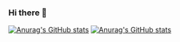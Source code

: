 ### Hi there 👋
[![Anurag's GitHub stats](https://github-readme-stats.vercel.app/api?username=p-hannemann&show_icons=true&count_private=true&theme=github_dark)](https://github.com/anuraghazra/github-readme-stats)
[![Anurag's GitHub stats](https://github-readme-stats.vercel.app/api/top-langs/?username=p-hannemann&layout=compact&hide=Shell&theme=github_dark)](https://github.com/anuraghazra/github-readme-stats)

<!--
**p-hannemann/p-hannemann** is a ✨ _special_ ✨ repository because its `README.md` (this file) appears on your GitHub profile.

Here are some ideas to get you started:

- 🔭 I’m currently working on ...
- 🌱 I’m currently learning ...
- 👯 I’m looking to collaborate on ...
- 🤔 I’m looking for help with ...
- 💬 Ask me about ...
- 📫 How to reach me: ...
- 😄 Pronouns: ...
- ⚡ Fun fact: ...
-->
